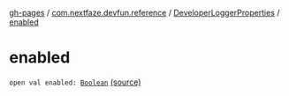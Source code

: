 [gh-pages](../../index.md) / [com.nextfaze.devfun.reference](../index.md) / [DeveloperLoggerProperties](index.md) / [enabled](./enabled.md)

# enabled

`open val enabled: `[`Boolean`](https://kotlinlang.org/api/latest/jvm/stdlib/kotlin/-boolean/index.html) [(source)](https://github.com/NextFaze/dev-fun/tree/master/devfun-annotations/src/main/java/com/nextfaze/devfun/reference/DeveloperLogger.kt#L38)